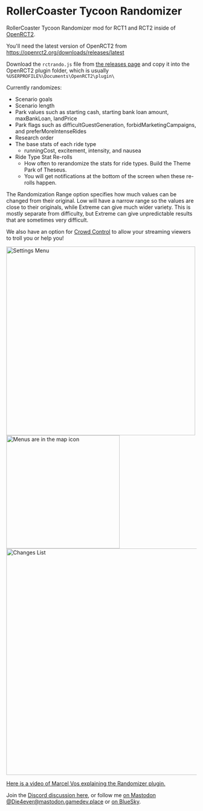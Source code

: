 # RollerCoaster Tycoon Randomizer
RollerCoaster Tycoon Randomizer mod for RCT1 and RCT2 inside of [OpenRCT2](https://openrct2.org/).

You'll need the latest version of OpenRCT2 from https://openrct2.org/downloads/releases/latest

Download the `rctrando.js` file from [the releases page](https://github.com/Die4Ever/rollercoaster-tycoon-randomizer/releases) and copy it into the OpenRCT2 plugin folder, which is usually `%USERPROFILE%\Documents\OpenRCT2\plugin\`

Currently randomizes:
* Scenario goals
* Scenario length
* Park values such as starting cash, starting bank loan amount, maxBankLoan, landPrice
* Park flags such as difficultGuestGeneration, forbidMarketingCampaigns, and preferMoreIntenseRides
* Research order
* The base stats of each ride type
    * runningCost, excitement, intensity, and nausea
* Ride Type Stat Re-rolls
    * How often to rerandomize the stats for ride types. Build the Theme Park of Theseus.
    * You will get notifications at the bottom of the screen when these re-rolls happen.

The Randomization Range option specifies how much values can be changed from their original. Low will have a narrow range so the values are close to their originals, while Extreme can give much wider variety. This is mostly separate from difficulty, but Extreme can give unpredictable results that are sometimes very difficult.

We also have an option for [Crowd Control](https://crowdcontrol.live/) to allow your streaming viewers to troll you or help you!

<img src="https://user-images.githubusercontent.com/30947252/236901941-511dd2f0-53fa-41bc-8830-f5bf8d87adbe.png" alt="Settings Menu" width="500"/>

<img src="https://user-images.githubusercontent.com/30947252/236902455-c8cd7829-2055-434d-8d08-1b50c58e70dc.png" alt="Menus are in the map icon" width="300"/>

<img src="https://user-images.githubusercontent.com/30947252/236901996-cf68386e-40d2-4ffd-bbc0-f525c904850f.png" alt="Changes List" width="600"/>

[Here is a video of Marcel Vos explaining the Randomizer plugin.](https://youtu.be/IeLoyNDq_7A?t=411)

Join the [Discord discussion here](https://discord.gg/jjfKT9nYDR), or follow me [on Mastodon @Die4ever@mastodon.gamedev.place](https://mastodon.gamedev.place/@Die4ever) or [on BlueSky](https://bsky.app/profile/die4ever.mastodon.gamedev.place.ap.brid.gy).
